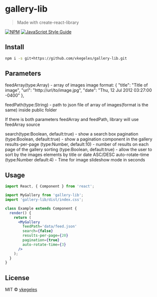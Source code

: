 # gallery-lib

> Made with create-react-library

[![NPM](https://img.shields.io/npm/v/gallery-lib.svg)](https://www.npmjs.com/package/gallery-lib) [![JavaScript Style Guide](https://img.shields.io/badge/code_style-standard-brightgreen.svg)](https://standardjs.com)

## Install

```bash
npm i -s git+https://github.com/vkegeles/gallery-lib.git
```

## Parameters

feedArray(type:Array) - array of images
image format: {
"title": "Title of image",
"url": "http://url/to/image.jpg",
"date": "Thu, 12 Jul 2012 03:27:00 -0400"
},

feedPath(type:String) - path to json file of array of images(format is the same) inside public folder

If there is both parameters feedArray and feedPath, library will use feedArray source

search(type:Boolean, default:true) - show a search box
pagination (type:Boolean, default:true) - show a pagination component in the gallery
results-per-page (type:Number, default:10) - number of results on each page of the gallery
sorting (type:Boolean, default:true) - allow the user to sort by the images elements by title or date ASC/DESC
auto-rotate-time (type:Number default:4) - Time for image slideshow mode in seconds

## Usage

```jsx
import React, { Component } from 'react';

import MyGallery from 'gallery-lib';
import 'gallery-lib/dist/index.css';

class Example extends Component {
  render() {
    return (
      <MyGallery
        feedPath='data/feed.json'
        search={false}
        results-per-page={20}
        pagination={true}
        auto-rotate-time={3}
      />
    );
  }
}
```

## License

MIT © [vkegeles](https://github.com/vkegeles)

